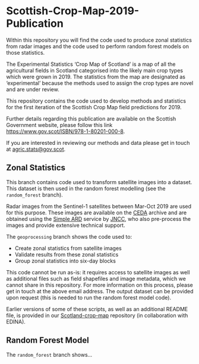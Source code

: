 # Scottish-Crop-Map-2019-Publication
Within this repository you will find the code used to produce zonal statistics from radar images and the code used to perform random forest models on those statistics.

The Experimental Statistics ‘Crop Map of Scotland’ is a map of all the agricultural fields in Scotland categorised into the likely main crop types which were grown in 2019. The statistics from the map are designated as ‘experimental’ because the methods used to assign the crop types are novel and are under review.

This repository contains the code used to develop methods and statistics for the first iteration of the Scottish Crop Map field predictions for 2019.

Further details regarding this publication are available on the Scottish Government website, please follow this link https://www.gov.scot/ISBN/978-1-80201-000-8.

If you are interested in reviewing our methods and data please get in touch at agric.stats@gov.scot.

## Zonal Statistics
This branch contains code used to transform satellite images into a dataset. This dataset is then used in the random forest modelling (see the `random_forest` branch).

Radar images from the Sentinel-1 satellites between Mar-Oct 2019 are used for this purpose. These images are available on the [CEDA](https://www.ceda.ac.uk/) archive and are obtained using the [Simple ARD](https://jncc.gov.uk/our-work/simple-ard-service/) service by [JNCC](https://jncc.gov.uk/), who also pre-process the images and provide extensive technical support.

The `geoprocessing` branch shows the code used to:

* Create zonal statistics from satellite images
* Validate results from these zonal statistics
* Group zonal statistics into six-day blocks

This code cannot be run as-is: it requires access to satellite images as well as additional files such as field shapefiles and image metadata, which we cannot share in this repository. For more information on this process, please get in touch at the above email address. The output dataset can be provided upon request (this is needed to run the random forest model code).

Earlier versions of some of these scripts, as well as an additional README file, is provided in our [Scotland-crop-map](https://github.com/cropmapteam/Scotland-crop-map) repository (in collaboration with EDINA).

## Random Forest Model
The `random_forest` branch shows...
